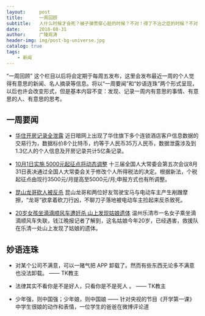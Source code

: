 ```yaml
---
layout:     post
title:      一周回顾
subtitle:   人什么时候才会死？被子弹贯穿心脏的时候？不对！得了不治之症的时候？不对！喝下毒蘑菇汤的时候？不对！是被人遗忘的时候！
date:       2018-08-31
author:     广陵观涛
header-img: img/post-bg-universe.jpg
catalog: true
tags:
    - 新闻
---
```



“一周回顾” 这个栏目以后将会定期于每周五发布，这里会发布最近一周的个人觉得有意思的新闻、名人摘录等信息。将以“一周要闻”和“妙语连珠”两个形式呈现，以后也许会改变形式，但是基本内容不变：发现、记录一周内有意思的事情、有意思的人、有意思的思考。


## 一周要闻

- [华住开房记录全泄露](https://tech.sina.com.cn/i/2018-08-29/doc-ihikcahe9827264.shtml) 近日暗网上出现了华住旗下多个连锁酒店客户信息数据的交易行为，数据标价8个比特币，约等于人民币35万人民币，数据泄露涉及到1.3亿人的个人信息及开房记录共计5亿条记录。

- [10月1日实施 5000元起征点将动态调整](https://finance.qq.com/a/20180831/068557.htm) 十三届全国人大常委会第五次会议8月31日表决通过全国人大常委会关于修改个人所得税法的决定。根据新法，个税起征点由现行3500元/月提高至5000元/月;申报方式也有所调整。

- [昆山龙哥砍人被反杀](http://news.163.com/18/0831/12/DQHOTJB80001875P.html) 昆山龙哥和两位好友驾驶宝马与电动车主产生剐蹭摩擦，“龙哥”欲拿着砍刀行凶，不聊刀子落地被电动车主捡起来反杀致死。

- [20岁女孩坐滴滴顺风车遭奸杀 山上发现姑娘遗体](https://news.sina.cn/sh/2018-08-25/detail-ihicsiaw9298098.d.html?cid=56264&pos=11&vt=4) 温州乐清市一名女子乘坐滴滴顺风车失联，钱江晚报记者了解到，这名姑娘今年20岁，已经遇害，救援队在乐清一处山上发现了姑娘的遗体。



## 妙语连珠

- 对某个公司不满意，可以一赌气把 APP 卸载了。然而有些东西无论多不满意也没法卸载。   —— TK教主

- 法律其实不看你是不是好人，只看你是不是死人 ​​。 —— TK教主

- 少年强，则中国强；少年娘，则中国娘  —— 针对央视的节目《开学第一课》中学生很娘的动作和表情，一位学生的爸爸在微博评论道

